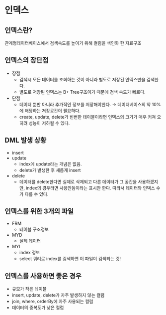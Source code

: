 # 인덱스

## 인덱스란?

관계형데이터베이스에서 검색속도를 높이기 위해 컬럼을 색인화 한 자료구조

## 인덱스의 장단점

- 장점
    - 검색시 모든 데이터를 조회하는 것이 아니라 별도로 저장된 인덱스만을 검색한다.
    - 별도로 저장된 인덱스는 B+ Tree구조이기 때문에 검색 속도가 빠르다.
- 단점
    - 데이터 뿐만 아니라 추가적인 정보를 저장해야한다. → 데이터베이스의 약 10%에 해당하는 저장공간이 필요하다.
    - create, update, delete가 빈번한 테이블이라면 인덱스의 크기가 매우 커져 오히려 성능이 저하될 수 있다.

## DML 발생 상황

- insert
- update
    - index에 update라는 개념은 없음.
    - delete가 발생한 후 새롭게 insert
- delete
    - 데이터를 delete한다면 실제로 삭제되고 다른 데이터가 그 공간을 사용하겠지만, index의 경우라면 사용안됨이라는 표시만 한다. 따라서 데이터와 인덱스 수가 다를 수 있다.

## 인덱스를 위한 3개의 파일

- FRM
    - 테이블 구조정보
- MYD
    - 실제 데이터
- MYI
    - index 정보
    - select 쿼리로 index를 검색하면 이 파일이 검색되는 것!

## 인덱스를 사용하면 좋은 경우

- 규모가 작은 테이블
- insert, update, delete가 자주 발생하지 않는 컬럼
- join, where, orderBy에 자주 사용되는 컬럼
- 데이터의 중복도가 낮은 컬럼
